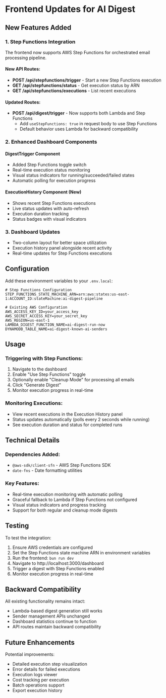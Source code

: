 # Frontend Updates for AI Digest

## New Features Added

### 1. Step Functions Integration
The frontend now supports AWS Step Functions for orchestrated email processing pipeline.

#### New API Routes:
- **POST /api/stepfunctions/trigger** - Start a new Step Functions execution
- **GET /api/stepfunctions/status** - Get execution status by ARN
- **GET /api/stepfunctions/executions** - List recent executions

#### Updated Routes:
- **POST /api/digest/trigger** - Now supports both Lambda and Step Functions
  - Add `useStepFunctions: true` in request body to use Step Functions
  - Default behavior uses Lambda for backward compatibility

### 2. Enhanced Dashboard Components

#### DigestTrigger Component
- Added Step Functions toggle switch
- Real-time execution status monitoring
- Visual status indicators for running/succeeded/failed states
- Automatic polling for execution progress

#### ExecutionHistory Component (New)
- Shows recent Step Functions executions
- Live status updates with auto-refresh
- Execution duration tracking
- Status badges with visual indicators

### 3. Dashboard Updates
- Two-column layout for better space utilization
- Execution history panel alongside recent activity
- Real-time updates for Step Functions executions

## Configuration

Add these environment variables to your `.env.local`:

```env
# Step Functions Configuration
STEP_FUNCTIONS_STATE_MACHINE_ARN=arn:aws:states:us-east-1:ACCOUNT_ID:stateMachine:ai-digest-pipeline

# Existing AWS Configuration
AWS_ACCESS_KEY_ID=your_access_key
AWS_SECRET_ACCESS_KEY=your_secret_key
AWS_REGION=us-east-1
LAMBDA_DIGEST_FUNCTION_NAME=ai-digest-run-now
DYNAMODB_TABLE_NAME=ai-digest-known-ai-senders
```

## Usage

### Triggering with Step Functions:
1. Navigate to the dashboard
2. Enable "Use Step Functions" toggle
3. Optionally enable "Cleanup Mode" for processing all emails
4. Click "Generate Digest"
5. Monitor execution progress in real-time

### Monitoring Executions:
- View recent executions in the Execution History panel
- Status updates automatically (polls every 2 seconds while running)
- See execution duration and status for completed runs

## Technical Details

### Dependencies Added:
- `@aws-sdk/client-sfn` - AWS Step Functions SDK
- `date-fns` - Date formatting utilities

### Key Features:
- Real-time execution monitoring with automatic polling
- Graceful fallback to Lambda if Step Functions not configured
- Visual status indicators and progress tracking
- Support for both regular and cleanup mode digests

## Testing

To test the integration:

1. Ensure AWS credentials are configured
2. Set the Step Functions state machine ARN in environment variables
3. Run the frontend: `bun run dev`
4. Navigate to http://localhost:3000/dashboard
5. Trigger a digest with Step Functions enabled
6. Monitor execution progress in real-time

## Backward Compatibility

All existing functionality remains intact:
- Lambda-based digest generation still works
- Sender management APIs unchanged
- Dashboard statistics continue to function
- API routes maintain backward compatibility

## Future Enhancements

Potential improvements:
- Detailed execution step visualization
- Error details for failed executions
- Execution logs viewer
- Cost tracking per execution
- Batch operations support
- Export execution history